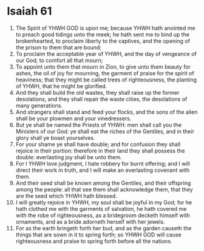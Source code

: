 ﻿# Isaiah 61
1. The Spirit of YHWH GOD is upon me; because YHWH hath anointed me to preach good tidings unto the meek; he hath sent me to bind up the brokenhearted, to proclaim liberty to the captives, and the opening of the prison to them that are bound; 
2. To proclaim the acceptable year of YHWH, and the day of vengeance of our God; to comfort all that mourn; 
3. To appoint unto them that mourn in Zion, to give unto them beauty for ashes, the oil of joy for mourning, the garment of praise for the spirit of heaviness; that they might be called trees of righteousness, the planting of YHWH, that he might be glorified. 
4.  And they shall build the old wastes, they shall raise up the former desolations, and they shall repair the waste cities, the desolations of many generations. 
5. And strangers shall stand and feed your flocks, and the sons of the alien shall be your plowmen and your vinedressers. 
6. But ye shall be named the Priests of YHWH: men shall call you the Ministers of our God: ye shall eat the riches of the Gentiles, and in their glory shall ye boast yourselves. 
7.  For your shame ye shall have double; and for confusion they shall rejoice in their portion: therefore in their land they shall possess the double: everlasting joy shall be unto them. 
8. For I YHWH love judgment, I hate robbery for burnt offering; and I will direct their work in truth, and I will make an everlasting covenant with them. 
9. And their seed shall be known among the Gentiles, and their offspring among the people: all that see them shall acknowledge them, that they are the seed which YHWH hath blessed. 
10. I will greatly rejoice in YHWH, my soul shall be joyful in my God; for he hath clothed me with the garments of salvation, he hath covered me with the robe of righteousness, as a bridegroom decketh himself with ornaments, and as a bride adorneth herself with her jewels. 
11. For as the earth bringeth forth her bud, and as the garden causeth the things that are sown in it to spring forth; so YHWH GOD will cause righteousness and praise to spring forth before all the nations. 
